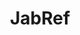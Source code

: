 ---
blog: https://blog.jabref.org/
codehost: https://github.com/JabRef/jabref
logohandle: jabref
sort: jabref
title: JabRef
twitter: https://x.com/JabRef_org
website: https://www.jabref.org/
---